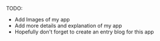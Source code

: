 TODO:
- Add Images of my app
- Add more details and explanation of my app
- Hopefully don't forget to create an entry blog for this app
